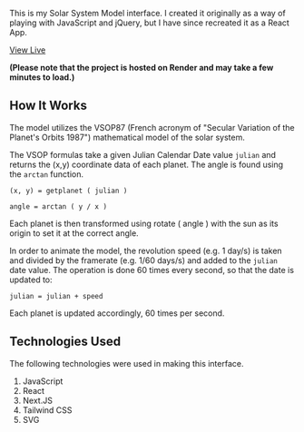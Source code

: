 This is my Solar System Model interface. I created it originally as a way of playing with JavaScript and jQuery, but I have since recreated it as a React App. 

[View Live](https://solar-system-model.onrender.com)  

**(Please note that the project is hosted on Render and may take a few minutes to load.)**

## How It Works

The model utilizes the VSOP87 (French acronym of "Secular Variation of the Planet's Orbits 1987") mathematical model of the solar system.

The VSOP formulas take a given Julian Calendar Date value `julian` and returns the (x,y) coordinate data of each planet. The angle is found using the `arctan` function.

`(x, y) = getplanet ( julian )`

`angle = arctan ( y / x )`

Each planet is then transformed using rotate ( angle ) with the sun as its origin to set it at the correct angle.

In order to animate the model, the revolution speed (e.g. 1 day/s) is taken and divided by the framerate (e.g. 1/60 days/s) and added to the `julian` date value. The operation is done 60 times every second, so that the date is updated to:

`julian = julian + speed`

Each planet is updated accordingly, 60 times per second.

## Technologies Used

The following technologies were used in making this interface.

1. JavaScript
2. React
3. Next.JS
4. Tailwind CSS
5. SVG
